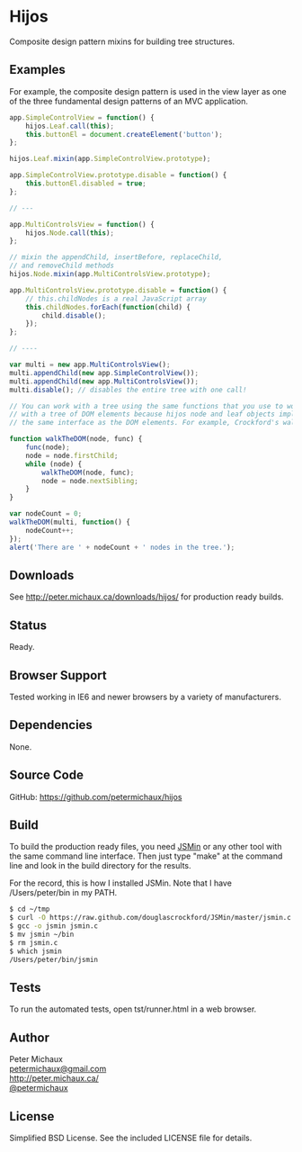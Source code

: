 Hijos
=====

Composite design pattern mixins for building tree structures.


Examples
--------

For example, the composite design pattern is used in the view layer
as one of the three fundamental design patterns of an MVC application.

```javascript
app.SimpleControlView = function() {
    hijos.Leaf.call(this);
    this.buttonEl = document.createElement('button');
};

hijos.Leaf.mixin(app.SimpleControlView.prototype);

app.SimpleControlView.prototype.disable = function() {
    this.buttonEl.disabled = true;
};

// ---

app.MultiControlsView = function() {
    hijos.Node.call(this);
};

// mixin the appendChild, insertBefore, replaceChild,
// and removeChild methods
hijos.Node.mixin(app.MultiControlsView.prototype);

app.MultiControlsView.prototype.disable = function() {
    // this.childNodes is a real JavaScript array
    this.childNodes.forEach(function(child) {
        child.disable();
    });
};

// ----

var multi = new app.MultiControlsView();
multi.appendChild(new app.SimpleControlView());
multi.appendChild(new app.MultiControlsView());
multi.disable(); // disables the entire tree with one call!

// You can work with a tree using the same functions that you use to work
// with a tree of DOM elements because hijos node and leaf objects implement
// the same interface as the DOM elements. For example, Crockford's walkTheDom:

function walkTheDOM(node, func) {
    func(node);
    node = node.firstChild;
    while (node) {
        walkTheDOM(node, func);
        node = node.nextSibling;
    }
}

var nodeCount = 0;
walkTheDOM(multi, function() {
    nodeCount++;
});
alert('There are ' + nodeCount + ' nodes in the tree.');
```


Downloads
---------

See http://peter.michaux.ca/downloads/hijos/ for production ready builds.


Status
------

Ready.


Browser Support
---------------

Tested working in IE6 and newer browsers by a variety of manufacturers.


Dependencies
------------

None.


Source Code
-----------

GitHub: https://github.com/petermichaux/hijos


Build
-----

To build the production ready files, you need [JSMin](http://www.crockford.com/javascript/jsmin.html) or any other tool with the same command line interface. Then just type "make" at the command line and look in the build directory for the results.

For the record, this is how I installed JSMin. Note that I have /Users/peter/bin in my PATH.

```sh
$ cd ~/tmp
$ curl -O https://raw.github.com/douglascrockford/JSMin/master/jsmin.c
$ gcc -o jsmin jsmin.c
$ mv jsmin ~/bin
$ rm jsmin.c
$ which jsmin
/Users/peter/bin/jsmin
```


Tests
-----

To run the automated tests, open tst/runner.html in a web browser.


Author
------

Peter Michaux<br>
petermichaux@gmail.com<br>
http://peter.michaux.ca/<br>
[@petermichaux](https://twitter.com/petermichaux)


License
-------

Simplified BSD License. See the included LICENSE file for details.

